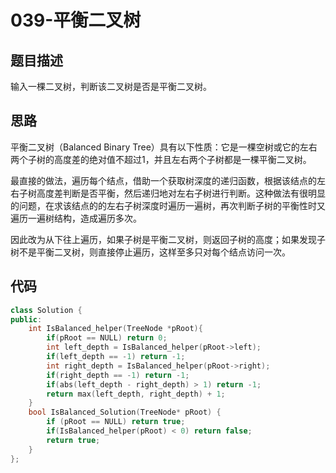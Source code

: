 # 039-平衡二叉树



## 题目描述

输入一棵二叉树，判断该二叉树是否是平衡二叉树。



## 思路

平衡二叉树（Balanced Binary Tree）具有以下性质：它是一棵空树或它的左右两个子树的高度差的绝对值不超过1，并且左右两个子树都是一棵平衡二叉树。

最直接的做法，遍历每个结点，借助一个获取树深度的递归函数，根据该结点的左右子树高度差判断是否平衡，然后递归地对左右子树进行判断。这种做法有很明显的问题，在求该结点的的左右子树深度时遍历一遍树，再次判断子树的平衡性时又遍历一遍树结构，造成遍历多次。

因此改为从下往上遍历，如果子树是平衡二叉树，则返回子树的高度；如果发现子树不是平衡二叉树，则直接停止遍历，这样至多只对每个结点访问一次。



## 代码

```c++
class Solution {
public:
    int IsBalanced_helper(TreeNode *pRoot){
        if(pRoot == NULL) return 0;
        int left_depth = IsBalanced_helper(pRoot->left);
        if(left_depth == -1) return -1;
        int right_depth = IsBalanced_helper(pRoot->right);
        if(right_depth == -1) return -1;
        if(abs(left_depth - right_depth) > 1) return -1;
        return max(left_depth, right_depth) + 1;
    }
    bool IsBalanced_Solution(TreeNode* pRoot) {
        if (pRoot == NULL) return true;
        if(IsBalanced_helper(pRoot) < 0) return false;
        return true;
    }
};
```

